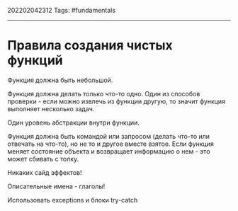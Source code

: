 202202042312
Tags: #fundamentals 

--- 
# Правила создания чистых функций
Функция должна быть небольшой.

Функция должна делать только что-то одно. Один из способов проверки - если можно извлечь из функции другую, то значит функция выполняет несколько задач.

Один уровень абстракции внутри функции.

Функция должна быть командой или запросом (делать что-то или отвечать на что-то), но не то и другое вместе взятое. Если функция меняет состояние объекта и возвращает информацию о нем - это может сбивать с толку.

Никаких сайд эффектов!

Описательные имена - глаголы!

Использовать exceptions и блоки try-catch